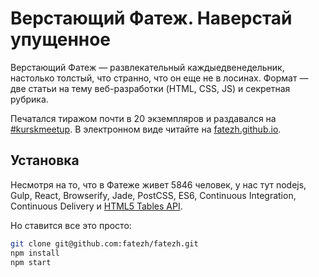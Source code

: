 # Верстающий Фатеж. Наверстай упущенное

Верстающий Фатеж — развлекательный каждыедвенедельник,
настолько толстый, что странно, что он еще не в лосинах.
Формат — две статьи на тему веб-разработки (HTML, CSS, JS) и
секретная рубрика.

Печатался тиражом почти в 20 экземпляров и раздавался
на [#kurskmeetup](https://github.com/kurskmeetup/meetups).
В электронном виде читайте на [fatezh.github.io](https://fatezh.github.io).

## Установка

Несмотря на то, что в Фатеже живет 5846 человек,
у нас тут nodejs, Gulp, React, Browserify, Jade, PostCSS, ES6,
Continuous Integration, Continuous Delivery и
[HTML5 Tables API](http://fatezh.github.io/posts/2-html5-table-api.html).

Но ставится все это просто:

```bash
git clone git@github.com:fatezh/fatezh.git
npm install
npm start
```
